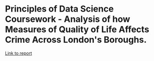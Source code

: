 # Principles of Data Science Coursework - Analysis of how Measures of Quality of Life Affects Crime Across London's Boroughs.
 

[Link to report](pods_project_report.pdf)
